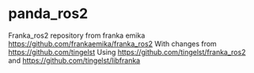 # panda_ros2
Franka_ros2 repository from franka emika https://github.com/frankaemika/franka_ros2 With changes from https://github.com/tingelst Using https://github.com/tingelst/franka_ros2 and https://github.com/tingelst/libfranka
